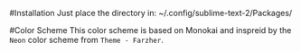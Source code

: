 #Installation
Just place the directory in: ~/.config/sublime-text-2/Packages/

#Color Scheme
This color scheme is based on Monokai and inspreid by the `Neon` color scheme from `Theme - Farzher`.
